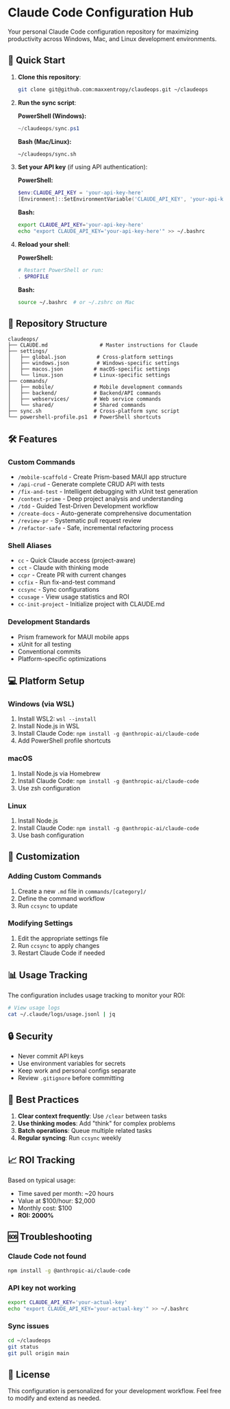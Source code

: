 # Claude Code Configuration Hub

Your personal Claude Code configuration repository for maximizing productivity across Windows, Mac, and Linux development environments.

## 🚀 Quick Start

1. **Clone this repository**:
   ```bash
   git clone git@github.com:maxxentropy/claudeops.git ~/claudeops
   ```

2. **Run the sync script**:
   
   **PowerShell (Windows):**
   ```powershell
   ~/claudeops/sync.ps1
   ```
   
   **Bash (Mac/Linux):**
   ```bash
   ~/claudeops/sync.sh
   ```

3. **Set your API key** (if using API authentication):
   
   **PowerShell:**
   ```powershell
   $env:CLAUDE_API_KEY = 'your-api-key-here'
   [Environment]::SetEnvironmentVariable('CLAUDE_API_KEY', 'your-api-key-here', 'User')
   ```
   
   **Bash:**
   ```bash
   export CLAUDE_API_KEY='your-api-key-here'
   echo "export CLAUDE_API_KEY='your-api-key-here'" >> ~/.bashrc
   ```

4. **Reload your shell**:
   
   **PowerShell:**
   ```powershell
   # Restart PowerShell or run:
   . $PROFILE
   ```
   
   **Bash:**
   ```bash
   source ~/.bashrc  # or ~/.zshrc on Mac
   ```

## 📁 Repository Structure

```
claudeops/
├── CLAUDE.md                 # Master instructions for Claude
├── settings/
│   ├── global.json          # Cross-platform settings
│   ├── windows.json         # Windows-specific settings
│   ├── macos.json          # macOS-specific settings
│   └── linux.json          # Linux-specific settings
├── commands/
│   ├── mobile/             # Mobile development commands
│   ├── backend/            # Backend/API commands
│   ├── webservices/        # Web service commands
│   └── shared/             # Shared commands
├── sync.sh                 # Cross-platform sync script
└── powershell-profile.ps1  # PowerShell shortcuts
```

## 🛠️ Features

### Custom Commands
- `/mobile-scaffold` - Create Prism-based MAUI app structure
- `/api-crud` - Generate complete CRUD API with tests
- `/fix-and-test` - Intelligent debugging with xUnit test generation
- `/context-prime` - Deep project analysis and understanding
- `/tdd` - Guided Test-Driven Development workflow
- `/create-docs` - Auto-generate comprehensive documentation
- `/review-pr` - Systematic pull request review
- `/refactor-safe` - Safe, incremental refactoring process

### Shell Aliases
- `cc` - Quick Claude access (project-aware)
- `cct` - Claude with thinking mode
- `ccpr` - Create PR with current changes
- `ccfix` - Run fix-and-test command
- `ccsync` - Sync configurations
- `ccusage` - View usage statistics and ROI
- `cc-init-project` - Initialize project with CLAUDE.md

### Development Standards
- Prism framework for MAUI mobile apps
- xUnit for all testing
- Conventional commits
- Platform-specific optimizations

## 💻 Platform Setup

### Windows (via WSL)
1. Install WSL2: `wsl --install`
2. Install Node.js in WSL
3. Install Claude Code: `npm install -g @anthropic-ai/claude-code`
4. Add PowerShell profile shortcuts

### macOS
1. Install Node.js via Homebrew
2. Install Claude Code: `npm install -g @anthropic-ai/claude-code`
3. Use zsh configuration

### Linux
1. Install Node.js
2. Install Claude Code: `npm install -g @anthropic-ai/claude-code`
3. Use bash configuration

## 🔧 Customization

### Adding Custom Commands
1. Create a new `.md` file in `commands/[category]/`
2. Define the command workflow
3. Run `ccsync` to update

### Modifying Settings
1. Edit the appropriate settings file
2. Run `ccsync` to apply changes
3. Restart Claude Code if needed

## 📊 Usage Tracking

The configuration includes usage tracking to monitor your ROI:
```bash
# View usage logs
cat ~/.claude/logs/usage.jsonl | jq
```

## 🔒 Security

- Never commit API keys
- Use environment variables for secrets
- Keep work and personal configs separate
- Review `.gitignore` before committing

## 🤝 Best Practices

1. **Clear context frequently**: Use `/clear` between tasks
2. **Use thinking modes**: Add "think" for complex problems
3. **Batch operations**: Queue multiple related tasks
4. **Regular syncing**: Run `ccsync` weekly

## 📈 ROI Tracking

Based on typical usage:
- Time saved per month: ~20 hours
- Value at $100/hour: $2,000
- Monthly cost: $100
- **ROI: 2000%**

## 🆘 Troubleshooting

### Claude Code not found
```bash
npm install -g @anthropic-ai/claude-code
```

### API key not working
```bash
export CLAUDE_API_KEY='your-actual-key'
echo "export CLAUDE_API_KEY='your-actual-key'" >> ~/.bashrc
```

### Sync issues
```bash
cd ~/claudeops
git status
git pull origin main
```

## 📝 License

This configuration is personalized for your development workflow. Feel free to modify and extend as needed.